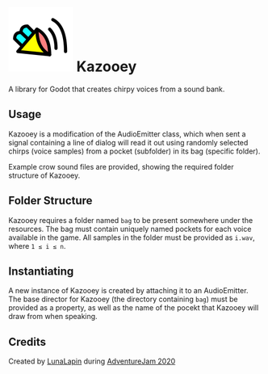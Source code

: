 # ![Icon](icon.png) Kazooey
A library for Godot that creates chirpy voices from a sound bank.

## Usage
Kazooey is a modification of the AudioEmitter class, which when sent a signal containing a line of dialog will read it out using randomly selected chirps (voice samples) from a pocket (subfolder) in its bag (specific folder).

Example crow sound files are provided, showing the required folder structure of Kazooey.

## Folder Structure
Kazooey requires a folder named `bag` to be present somewhere under the resources. The bag must contain uniquely named pockets for each voice available in the game. All samples in the folder must be provided as `i.wav`, where `1 ≤ i ≤ n`.

## Instantiating
A new instance of Kazooey is created by attaching it to an AudioEmitter. The base director for Kazooey (the directory containing `bag`) must be provided as a property, as well as the name of the pocekt that Kazooey will draw from when speaking.

## Credits
Created by [LunaLapin](https://www.shadenexus.com) during [AdventureJam 2020](https://jams.gamejolt.io/advjam2020)